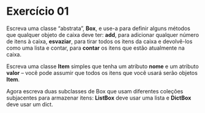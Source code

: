 # Exercício 01

Escreva uma classe “abstrata”, **Box**, e use-a para definir alguns métodos que qualquer objeto de caixa deve ter: **add**, para adicionar qualquer número de itens à caixa, **esvaziar**, para tirar todos os itens da caixa e devolvê-los como uma lista e contar, para **contar** os itens que estão atualmente na caixa. 

Escreva uma classe **Item** simples que tenha um atributo **nome** e um atributo **valor** – você pode assumir que todos os itens que você usará serão objetos **Item**. 

Agora escreva duas subclasses de Box que usam diferentes coleções subjacentes para armazenar itens: **ListBox** deve usar uma lista e **DictBox** deve usar um dict.
